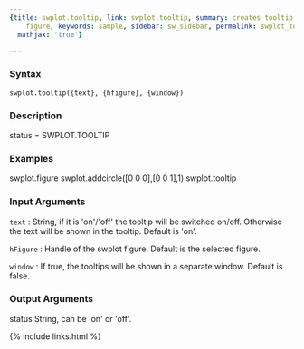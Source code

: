 ```yaml
---
{title: swplot.tooltip, link: swplot.tooltip, summary: creates tooltip axis on swplot
    figure, keywords: sample, sidebar: sw_sidebar, permalink: swplot_tooltip, folder: swplot,
  mathjax: 'true'}

---
```


### Syntax

`swplot.tooltip({text}, {hfigure}, {window})`

### Description

status = SWPLOT.TOOLTIP
 

### Examples

  swplot.figure
  swplot.addcircle([0 0 0],[0 0 1],1)
  swplot.tooltip

### Input Arguments

`text`
: String, if it is 'on'/'off' the tooltip will be switched
  on/off. Otherwise the text will be shown in the tooltip.
  Default is 'on'.

`hFigure`
: Handle of the swplot figure. Default is the selected
  figure.

`window`
: If true, the tooltips will be shown in a separate window.
  Default is false.

### Output Arguments

status        String, can be 'on' or 'off'.

{% include links.html %}
